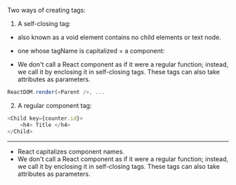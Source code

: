 
Two ways of creating tags:

1. A self-closing tag: 

<div className="sidebar" />

- also known as a void element contains no child elements or text node.  

- one whose tagName is capitalized = a component: 
- We don't call a React component as if it were a regular function; instead, we call it by enclosing it in self-closing tags.  These tags can also take attributes as parameters.
```js
ReactDOM.render(<Parent />, ...
```

2. A regular component tag: 

```js
<Child key={counter.id}>
    <h4> Title </h4>
</Child>
```
----
- React capitalizes component names.
- We don't call a React component as if it were a regular function; instead, we call it by enclosing it in self-closing tags.  These tags can also take attributes as parameters.